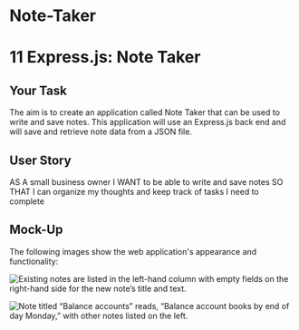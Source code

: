 # Note-Taker
# 11 Express.js: Note Taker

## Your Task
The aim is to create an application called Note Taker that can be used to write and save notes. This application will use an Express.js back end and will save and retrieve note data from a JSON file.



## User Story


AS A small business owner
I WANT to be able to write and save notes
SO THAT I can organize my thoughts and keep track of tasks I need to complete




## Mock-Up

The following images show the web application's appearance and functionality:

![Existing notes are listed in the left-hand column with empty fields on the right-hand side for the new note’s title and text.](./Assets/11-express-homework-demo-01.png)

![Note titled “Balance accounts” reads, “Balance account books by end of day Monday,” with other notes listed on the left.](./Assets/11-express-homework-demo-02.png)









